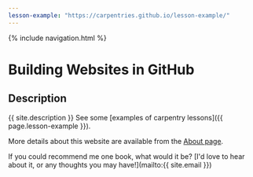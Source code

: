 ```yaml
---
lesson-example: "https://carpentries.github.io/lesson-example/"
---
```


 {% include navigation.html %}

# Building Websites in GitHub

## Description
{{ site.description }}
See some [examples of carpentry lessons]({{ page.lesson-example }}).

More details about this website are available from the [About page](about).

If you could recommend me one book, what would it be? [I'd love to hear about it, or any thoughts you may have!](mailto:{{ site.email }})

